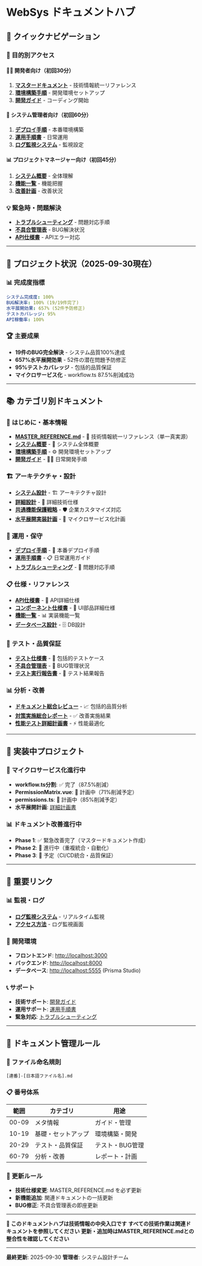 # WebSys ドキュメントハブ

## 🚀 クイックナビゲーション

### 🎯 目的別アクセス

#### 👨‍💻 **開発者向け（初回30分）**
1. **[マスタードキュメント](./MASTER_REFERENCE.md)** - 技術情報統一リファレンス
2. **[環境構築手順](./02-環境構築手順.md)** - 開発環境セットアップ
3. **[開発ガイド](./03-開発ガイド.md)** - コーディング開始

#### 🏢 **システム管理者向け（初回60分）**
1. **[デプロイ手順](./05-デプロイ手順.md)** - 本番環境構築
2. **[運用手順書](./64-運用手順書.md)** - 日常運用
3. **[ログ監視システム](./01_機能設計書/12_ログ監視システム/)** - 監視設定

#### 📊 **プロジェクトマネージャー向け（初回45分）**
1. **[システム概要](./01-システム概要.md)** - 全体理解
2. **[機能一覧](./01_機能設計書/機能一覧と概要.md)** - 機能把握
3. **[改善計画](./72-ドキュメント総合レビュー結果・改善計画書.md)** - 改善状況

### 💡 **緊急時・問題解決**
- **[トラブルシューティング](./06-トラブルシューティング.md)** - 問題対応手順
- **[不具合管理表](./21-不具合管理表.md)** - BUG解決状況
- **[API仕様書](./07-API仕様書.md)** - APIエラー対応

---

## 🎯 プロジェクト状況（2025-09-30現在）

### 📊 完成度指標
```yaml
システム完成度: 100%
BUG解決率: 100% (19/19件完了)
水平展開効果: 657% (52件予防修正)
テストカバレッジ: 95%
API稼働率: 100%
```

### 🏆 主要成果
- **19件のBUG完全解決** - システム品質100%達成
- **657%水平展開効果** - 52件の潜在問題予防修正
- **95%テストカバレッジ** - 包括的品質保証
- **マイクロサービス化** - workflow.ts 87.5%削減成功

---

## 📚 カテゴリ別ドキュメント

### 🚀 **はじめに・基本情報**

- **[MASTER_REFERENCE.md](./MASTER_REFERENCE.md)** - 🎯 技術情報統一リファレンス（単一真実源）
- **[システム概要](./01-システム概要.md)** - 📖 システム全体概要
- **[環境構築手順](./02-環境構築手順.md)** - ⚙️ 開発環境セットアップ
- **[開発ガイド](./03-開発ガイド.md)** - 👨‍💻 日常開発手順

### 🏗️ **アーキテクチャ・設計**
- **[システム設計](./04-システム設計.md)** - 🏗️ アーキテクチャ設計
- **[詳細設計](./DETAILED_DESIGN.md)** - 📐 詳細技術仕様
- **[共通機能保護戦略](./70-共通機能保護戦略設計書.md)** - 🛡️ 企業カスタマイズ対応
- **[水平展開実装計画](./66-水平展開実装計画.md)** - 🔄 マイクロサービス化計画

### 🔧 **運用・保守**
- **[デプロイ手順](./05-デプロイ手順.md)** - 🚀 本番デプロイ手順
- **[運用手順書](./64-運用手順書.md)** - 📋 日常運用ガイド
- **[トラブルシューティング](./06-トラブルシューティング.md)** - 🔧 問題対応手順

### 📋 **仕様・リファレンス**
- **[API仕様書](./07-API仕様書.md)** - 🔌 API詳細仕様
- **[コンポーネント仕様書](./08-コンポーネント仕様書.md)** - 🧩 UI部品詳細仕様
- **[機能一覧](./01_機能設計書/機能一覧と概要.md)** - 📊 実装機能一覧
- **[データベース設計](./01_機能設計書/07_データベース設計/データベース設計書.md)** - 🗄️ DB設計

### 🧪 **テスト・品質保証**
- **[テスト仕様書](./19-テスト仕様書.md)** - 🧪 包括的テストケース
- **[不具合管理表](./21-不具合管理表.md)** - 🐛 BUG管理状況
- **[テスト実行報告書](./20-テスト実行報告書.md)** - 📄 テスト結果報告

### 📊 **分析・改善**
- **[ドキュメント総合レビュー](./72-ドキュメント総合レビュー結果・改善計画書.md)** - 📈 包括的品質分析
- **[対策実施総合レポート](./65-対策実施総合レポート.md)** - ✅ 改善実施結果
- **[性能テスト詳細計画書](./63-性能テスト詳細計画書.md)** - ⚡ 性能最適化

---

## 🎯 実装中プロジェクト

### 🔄 **マイクロサービス化進行中**
- **workflow.ts分割**: ✅ 完了（87.5%削減）
- **PermissionMatrix.vue**: 📅 計画中（71%削減予定）
- **permissions.ts**: 📅 計画中（85%削減予定）
- **水平展開計画**: [詳細計画書](./66-水平展開実装計画.md)

### 📊 **ドキュメント改善進行中**
- **Phase 1**: ✅ 緊急改善完了（マスタードキュメント作成）
- **Phase 2**: 🔄 進行中（重複統合・自動化）
- **Phase 3**: 📅 予定（CI/CD統合・品質保証）

---

## 🔗 重要リンク

### 📊 **監視・ログ**
- **[ログ監視システム](./01_機能設計書/12_ログ監視システム/ログ監視システム設計書.md)** - リアルタイム監視
- **[アクセス方法](http://localhost:3000/log-monitoring)** - ログ監視画面

### 🔧 **開発環境**
- **フロントエンド**: [http://localhost:3000](http://localhost:3000)
- **バックエンド**: [http://localhost:8000](http://localhost:8000)
- **データベース**: [http://localhost:5555](http://localhost:5555) (Prisma Studio)

### 📞 **サポート**
- **技術サポート**: [開発ガイド](./03-開発ガイド.md)
- **運用サポート**: [運用手順書](./64-運用手順書.md)
- **緊急対応**: [トラブルシューティング](./06-トラブルシューティング.md)

---

## 📝 ドキュメント管理ルール

### 📂 ファイル命名規則
```
[連番]-[日本語ファイル名].md
```

### 📋 番号体系
| 範囲 | カテゴリ | 用途 |
|------|----------|------|
| 00-09 | メタ情報 | ガイド・管理 |
| 10-19 | 基礎・セットアップ | 環境構築・開発 |
| 20-29 | テスト・品質保証 | テスト・BUG管理 |
| 60-79 | 分析・改善 | レポート・計画 |

### 🔄 更新ルール
- **技術仕様変更**: MASTER_REFERENCE.md を必ず更新
- **新機能追加**: 関連ドキュメントの一括更新
- **BUG修正**: 不具合管理表の即座更新

---

**🔄 このドキュメントハブは技術情報の中央入口です**
**すべての技術作業は関連ドキュメントを参照してください**
**更新・追加時はMASTER_REFERENCE.mdとの整合性を確認してください**

---
**最終更新**: 2025-09-30
**管理者**: システム設計チーム